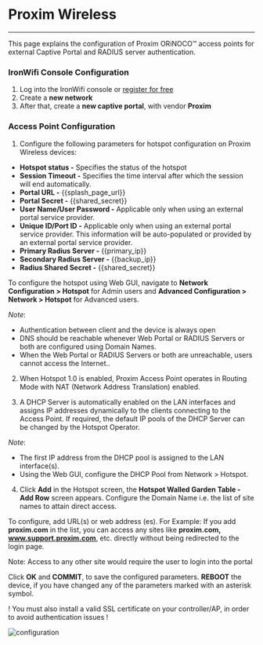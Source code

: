 # **Proxim Wireless**

---

This page explains the configuration of Proxim ORiNOCO™ access points for external Captive Portal and RADIUS server authentication.

### IronWifi Console Configuration

1. Log into the IronWifi console or [register for free](https://console.ironwifi.com/register)
2. Create a **new network**
3. After that, create a **new captive portal**, with vendor **Proxim**

### Access Point Configuration

1. Configure the following parameters for hotspot configuration on Proxim Wireless devices:

- **Hotspot status -** Specifies the status of the hotspot
- **Session Timeout -** Specifies the time interval after which the session will end automatically.
- **Portal URL -** {{splash_page_url}} 
- **Portal Secret -** {{shared_secret}}
- **User Name/User Password -** Applicable only when using an external portal service provider. 
- **Unique ID/Port ID -** Applicable only when using an external portal service provider. This information will be auto-populated or provided by an external portal service provider.
- **Primary Radius Server -** {{primary_ip}}
- **Secondary Radius Server -** {{backup_ip}}
- **Radius Shared Secret -** {{shared_secret}}

To configure the hotspot using Web GUI, navigate to **Network Configuration > Hotspot** for Admin users and **Advanced Configuration > Network > Hotspot** for Advanced users.

_Note_:
- Authentication between client and the device is always open
- DNS should be reachable whenever Web Portal or RADIUS Servers or both are configured using Domain Names.
- When the Web Portal or RADIUS Servers or both are unreachable, users cannot access the Internet..

2. When Hotspot 1.0 is enabled, Proxim Access Point operates in Routing Mode with NAT (Network Address Translation) enabled.

4. A DHCP Server is automatically enabled on the LAN interfaces and assigns IP addresses dynamically to the clients connecting to the Access Point. If required, the default IP pools of the DHCP Server can be changed by the Hotspot Operator.

_Note_:
- The first IP address from the DHCP pool is assigned to the LAN interface(s).
- Using the Web GUI, configure the DHCP Pool from Network > Hotspot.

4. Click **Add** in the Hotspot screen, the **Hotspot Walled Garden Table - Add Row** screen appears. Configure the Domain Name i.e. the list of site names to attain direct access.

To configure, add URL(s) or web address (es). For Example: If you add **proxim.com** in the list, you can access any sites like **proxim.com, www.support.proxim.com**, etc. directly without being redirected to the login page.

Note: Access to any other site would require the user to login into the portal

Click **OK** and **COMMIT**, to save the configured parameters. **REBOOT** the device, if you have changed any of the parameters marked with an asterisk symbol.

 ! You must also install a valid SSL certificate on your controller/AP, in order to avoid authentication issues !

![configuration](https://user-images.githubusercontent.com/92432011/138921930-13513b1b-6723-498e-9c10-edfe8b2b5275.png)

